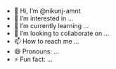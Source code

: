 - 👋 Hi, I’m @nikunj-amnt
- 👀 I’m interested in ...
- 🌱 I’m currently learning ...
- 💞️ I’m looking to collaborate on ...
- 📫 How to reach me ...
- 😄 Pronouns: ...
- ⚡ Fun fact: ...

<!---
nikunj-amnt/nikunj-amnt is a ✨ special ✨ repository because its `README.md` (this file) appears on your GitHub profile.
You can click the Preview link to take a look at your changes.
--->
